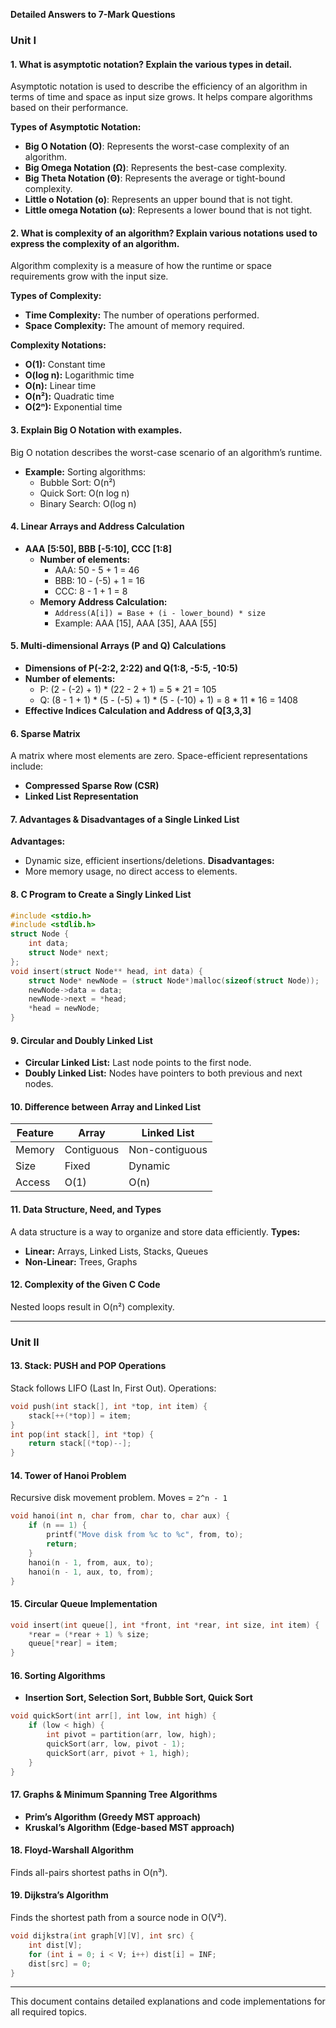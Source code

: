 **Detailed Answers to 7-Mark Questions**

### **Unit I**

#### **1. What is asymptotic notation? Explain the various types in detail.**
Asymptotic notation is used to describe the efficiency of an algorithm in terms of time and space as input size grows. It helps compare algorithms based on their performance.

**Types of Asymptotic Notation:**
- **Big O Notation (O)**: Represents the worst-case complexity of an algorithm.
- **Big Omega Notation (Ω)**: Represents the best-case complexity.
- **Big Theta Notation (Θ)**: Represents the average or tight-bound complexity.
- **Little o Notation (o)**: Represents an upper bound that is not tight.
- **Little omega Notation (ω)**: Represents a lower bound that is not tight.

#### **2. What is complexity of an algorithm? Explain various notations used to express the complexity of an algorithm.**
Algorithm complexity is a measure of how the runtime or space requirements grow with the input size.

**Types of Complexity:**
- **Time Complexity:** The number of operations performed.
- **Space Complexity:** The amount of memory required.

**Complexity Notations:**
- **O(1):** Constant time
- **O(log n):** Logarithmic time
- **O(n):** Linear time
- **O(n²):** Quadratic time
- **O(2ⁿ):** Exponential time

#### **3. Explain Big O Notation with examples.**
Big O notation describes the worst-case scenario of an algorithm’s runtime.
- **Example:** Sorting algorithms:
  - Bubble Sort: O(n²)
  - Quick Sort: O(n log n)
  - Binary Search: O(log n)

#### **4. Linear Arrays and Address Calculation**
- **AAA [5:50], BBB [-5:10], CCC [1:8]**
  - **Number of elements:**
    - AAA: 50 - 5 + 1 = 46
    - BBB: 10 - (-5) + 1 = 16
    - CCC: 8 - 1 + 1 = 8
  - **Memory Address Calculation:**
    - `Address(A[i]) = Base + (i - lower_bound) * size`
    - Example: AAA [15], AAA [35], AAA [55]

#### **5. Multi-dimensional Arrays (P and Q) Calculations**
- **Dimensions of P(-2:2, 2:22) and Q(1:8, -5:5, -10:5)**
- **Number of elements:**
  - P: (2 - (-2) + 1) * (22 - 2 + 1) = 5 * 21 = 105
  - Q: (8 - 1 + 1) * (5 - (-5) + 1) * (5 - (-10) + 1) = 8 * 11 * 16 = 1408
- **Effective Indices Calculation and Address of Q[3,3,3]**

#### **6. Sparse Matrix**
A matrix where most elements are zero. Space-efficient representations include:
- **Compressed Sparse Row (CSR)**
- **Linked List Representation**

#### **7. Advantages & Disadvantages of a Single Linked List**
**Advantages:**
- Dynamic size, efficient insertions/deletions.
**Disadvantages:**
- More memory usage, no direct access to elements.

#### **8. C Program to Create a Singly Linked List**
```c
#include <stdio.h>
#include <stdlib.h>
struct Node {
    int data;
    struct Node* next;
};
void insert(struct Node** head, int data) {
    struct Node* newNode = (struct Node*)malloc(sizeof(struct Node));
    newNode->data = data;
    newNode->next = *head;
    *head = newNode;
}
```

#### **9. Circular and Doubly Linked List**
- **Circular Linked List:** Last node points to the first node.
- **Doubly Linked List:** Nodes have pointers to both previous and next nodes.

#### **10. Difference between Array and Linked List**
| Feature | Array | Linked List |
|---------|-------|------------|
| Memory | Contiguous | Non-contiguous |
| Size | Fixed | Dynamic |
| Access | O(1) | O(n) |

#### **11. Data Structure, Need, and Types**
A data structure is a way to organize and store data efficiently.
**Types:**
- **Linear:** Arrays, Linked Lists, Stacks, Queues
- **Non-Linear:** Trees, Graphs

#### **12. Complexity of the Given C Code**
Nested loops result in O(n²) complexity.

---

### **Unit II**

#### **13. Stack: PUSH and POP Operations**
Stack follows LIFO (Last In, First Out). Operations:
```c
void push(int stack[], int *top, int item) {
    stack[++(*top)] = item;
}
int pop(int stack[], int *top) {
    return stack[(*top)--];
}
```

#### **14. Tower of Hanoi Problem**
Recursive disk movement problem. Moves = `2^n - 1`
```c
void hanoi(int n, char from, char to, char aux) {
    if (n == 1) {
        printf("Move disk from %c to %c", from, to);
        return;
    }
    hanoi(n - 1, from, aux, to);
    hanoi(n - 1, aux, to, from);
}
```

#### **15. Circular Queue Implementation**
```c
void insert(int queue[], int *front, int *rear, int size, int item) {
    *rear = (*rear + 1) % size;
    queue[*rear] = item;
}
```

#### **16. Sorting Algorithms**
- **Insertion Sort, Selection Sort, Bubble Sort, Quick Sort**
```c
void quickSort(int arr[], int low, int high) {
    if (low < high) {
        int pivot = partition(arr, low, high);
        quickSort(arr, low, pivot - 1);
        quickSort(arr, pivot + 1, high);
    }
}
```

#### **17. Graphs & Minimum Spanning Tree Algorithms**
- **Prim’s Algorithm (Greedy MST approach)**
- **Kruskal’s Algorithm (Edge-based MST approach)**

#### **18. Floyd-Warshall Algorithm**
Finds all-pairs shortest paths in O(n³).

#### **19. Dijkstra’s Algorithm**
Finds the shortest path from a source node in O(V²).
```c
void dijkstra(int graph[V][V], int src) {
    int dist[V];
    for (int i = 0; i < V; i++) dist[i] = INF;
    dist[src] = 0;
}
```

---

This document contains detailed explanations and code implementations for all required topics.

